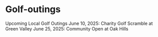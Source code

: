 # Golf-outings
Upcoming Local Golf Outings
		June 10, 2025: Charity Golf Scramble at Green Valley
		June 25, 2025: Community Open at Oak Hills

